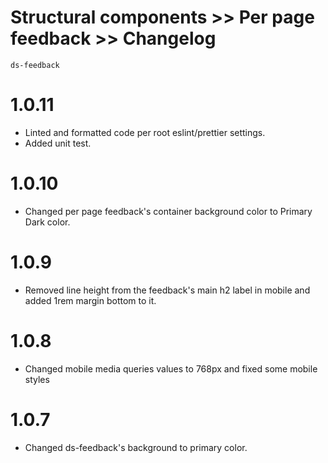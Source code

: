 # Structural components >> Per page feedback >> Changelog

`ds-feedback`

# 1.0.11
* Linted and formatted code per root eslint/prettier settings.
* Added unit test.

# 1.0.10
* Changed per page feedback's container background color to Primary Dark color. 

# 1.0.9
* Removed line height from the feedback's main h2 label in mobile and added 1rem margin bottom to it.

# 1.0.8
* Changed mobile media queries values to 768px and fixed some mobile styles

# 1.0.7
* Changed ds-feedback's background to primary color.
